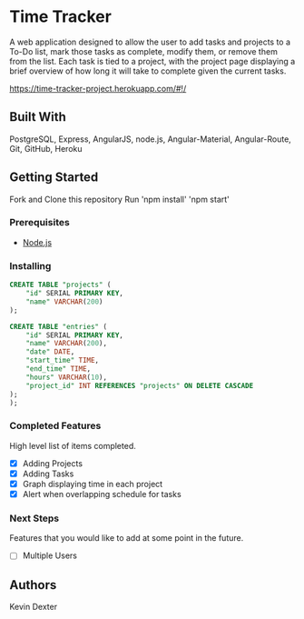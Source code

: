 # Time Tracker

A web application designed to allow the user to add tasks and projects to a To-Do list, mark those tasks as complete, modify them, or remove them from the list. Each task is tied to a project, with the project page displaying a brief overview of how long it will take to complete given the current tasks.

https://time-tracker-project.herokuapp.com/#!/

## Built With

PostgreSQL, Express, AngularJS, node.js, Angular-Material, Angular-Route, Git, GitHub, Heroku

## Getting Started

Fork and Clone this repository
Run 'npm install'
    'npm start'

### Prerequisites

- [Node.js](https://nodejs.org/en/)


### Installing

```sql
CREATE TABLE "projects" (
	"id" SERIAL PRIMARY KEY,
	"name" VARCHAR(200)
);

CREATE TABLE "entries" (
	"id" SERIAL PRIMARY KEY,
	"name" VARCHAR(200),
	"date" DATE,
	"start_time" TIME,
	"end_time" TIME,
	"hours" VARCHAR(10),
	"project_id" INT REFERENCES "projects" ON DELETE CASCADE
);
);
```

### Completed Features

High level list of items completed.

- [x] Adding Projects
- [x] Adding Tasks
- [x] Graph displaying time in each project
- [x] Alert when overlapping schedule for tasks

### Next Steps

Features that you would like to add at some point in the future.

- [ ] Multiple Users

## Authors

Kevin Dexter
